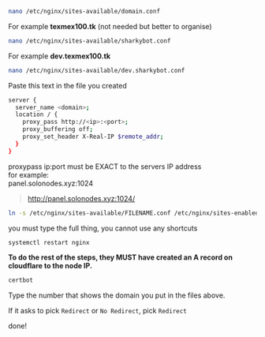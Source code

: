 ```bash
nano /etc/nginx/sites-available/domain.conf
```  
For example **texmex100.tk** (not needed but better to organise)  
```bash
nano /etc/nginx/sites-available/sharkybot.conf
```
For example **dev.texmex100.tk**  
```bash
nano /etc/nginx/sites-available/dev.sharkybot.conf
```  

Paste this text in the file you created
```bash
server {
  server_name <domain>;
  location / {
    proxy_pass http://<ip>:<port>;
    proxy_buffering off;
    proxy_set_header X-Real-IP $remote_addr;
  }
}
```

proxypass ip:port must be EXACT to the servers IP address  
for example:  
panel.solonodes.xyz:1024  
>http://panel.solonodes.xyz:1024/

```bash
ln -s /etc/nginx/sites-available/FILENAME.conf /etc/nginx/sites-enabled/FILENAME.conf
```
you must type the full thing, you cannot use any shortcuts

```bash
systemctl restart nginx
```

**To do the rest of the steps, they MUST have created an A record on cloudflare to the node IP.**
```bash
certbot
```
Type the number that shows the domain you put in the files above.

If it asks to pick `Redirect` or `No Redirect`, pick `Redirect`

done!
